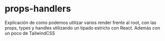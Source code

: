# props-handlers
Explicación de como podemos utilizar varios render frente al root, con las props, types y handles utilizando un tipado estricto con React. Además con un poco de TailwindCSS
